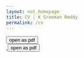 ```yaml
---
layout: not_homepage
title: CV | K Sreeman Reddy
permalink: /cv
---
```

<div class="row resume-wrapper">
  <a href="../CV.pdf" title="click to open in pdf viewer" target="_blank">
    <button class="fill col s8 offset-s2 m4 offset-m4">open as pdf</button>
  </a>
</div>
<div class="row resume-wrapper">
  <a href="../CV.pdf" title="click to open in pdf viewer" target="_blank">
    <img src="../assets/images/CV-1.png" alt="" class="responsive-img resume-img z-depth-2 hoverable">
  </a>
</div>
<div class="row resume-wrapper">
  <a href="../CV.pdf" title="click to open in pdf viewer" target="_blank">
    <img src="../assets/images/CV-2.png" alt="" class="responsive-img resume-img z-depth-2 hoverable">
    <button class="fill col s8 offset-s2 m4 offset-m4">open as pdf</button>
  </a>
</div>